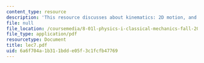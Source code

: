 ```yaml
---
content_type: resource
description: 'This resource discusses about kinematics: 2D motion, and circular motion.'
file: null
file_location: /coursemedia/8-01l-physics-i-classical-mechanics-fall-2005/6a6f704a1b311bdde05f3c1fcfb47769_lec7.pdf
file_type: application/pdf
resourcetype: Document
title: lec7.pdf
uid: 6a6f704a-1b31-1bdd-e05f-3c1fcfb47769
---
```

